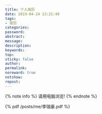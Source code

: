 ```yaml
---
title: 个人简历
date: 2019-04-24 13:21:49
tags:
- 简历
categories:
password:
abstract:
message:
description:
keywords:
top:
sticky: false
author:
permalink:
noreward: true
notshow:
repost:
---
```



{% note info %}
请用电脑浏览!
{% endnote %}
<!--more-->
{% pdf /posts/me/李瑞豪.pdf %}

